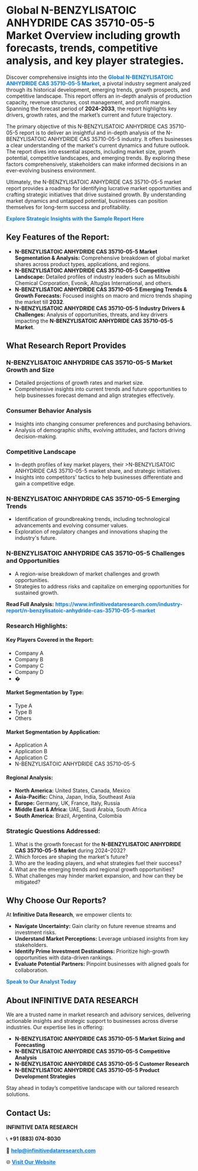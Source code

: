 <h1>Global N-BENZYLISATOIC ANHYDRIDE CAS 35710-05-5 Market Overview including growth forecasts, trends, competitive analysis, and key player strategies.</h1>
<p>
Discover comprehensive insights into the 
<a href="https://www.infinitivedataresearch.com/industry-report/n-benzylisatoic-anhydride-cas-35710-05-5-market" rel="dofollow" style="color: #007BFF; text-decoration: none;"><strong>Global N-BENZYLISATOIC ANHYDRIDE CAS 35710-05-5 Market</strong></a>, a pivotal industry segment analyzed through its historical development, emerging trends, growth prospects, and competitive landscape. This report offers an in-depth analysis of production capacity, revenue structures, cost management, and profit margins. Spanning the forecast period of <strong>2024–2033</strong>, the report highlights key drivers, growth rates, and the market’s current and future trajectory.
</p>
<p>
The primary objective of this N-BENZYLISATOIC ANHYDRIDE CAS 35710-05-5 report is to deliver an insightful and in-depth analysis of the N-BENZYLISATOIC ANHYDRIDE CAS 35710-05-5 industry. It offers businesses a clear understanding of the market's current dynamics and future outlook. The report dives into essential aspects, including market size, growth potential, competitive landscapes, and emerging trends. By exploring these factors comprehensively, stakeholders can make informed decisions in an ever-evolving business environment.
</p>
<p>
Ultimately, the N-BENZYLISATOIC ANHYDRIDE CAS 35710-05-5 market report provides a roadmap for identifying lucrative market opportunities and crafting strategic initiatives that drive sustained growth. By understanding market dynamics and untapped potential, businesses can position themselves for long-term success and profitability.
</p>
<p>
<a href="https://www.infinitivedataresearch.com/request-sample/reportId=107738" style="color: #007BFF; text-decoration: none;"><strong>Explore Strategic Insights with the Sample Report Here</strong></a>
</p>

<h2>Key Features of the Report:</h2>
<ul>
<li><strong>N-BENZYLISATOIC ANHYDRIDE CAS 35710-05-5 Market Segmentation & Analysis:</strong> Comprehensive breakdown of global market shares across product types, applications, and regions.</li>
<li><strong>N-BENZYLISATOIC ANHYDRIDE CAS 35710-05-5 Competitive Landscape:</strong> Detailed profiles of industry leaders such as Mitsubishi Chemical Corporation, Evonik, Altuglas International, and others.</li>
<li><strong>N-BENZYLISATOIC ANHYDRIDE CAS 35710-05-5 Emerging Trends & Growth Forecasts:</strong> Focused insights on macro and micro trends shaping the market till <strong>2032</strong>.</li>
<li><strong>N-BENZYLISATOIC ANHYDRIDE CAS 35710-05-5 Industry Drivers & Challenges:</strong> Analysis of opportunities, threats, and key drivers impacting the <strong>N-BENZYLISATOIC ANHYDRIDE CAS 35710-05-5 Market</strong>.</li>
</ul>

<h2>What Research Report Provides</h2>
<h3>N-BENZYLISATOIC ANHYDRIDE CAS 35710-05-5 Market Growth and Size</h3>
<ul>
<li>Detailed projections of growth rates and market size.</li>
<li>Comprehensive insights into current trends and future opportunities to help businesses forecast demand and align strategies effectively.</li>
</ul>

<h3>Consumer Behavior Analysis</h3>
<ul>
<li>Insights into changing consumer preferences and purchasing behaviors.</li>
<li>Analysis of demographic shifts, evolving attitudes, and factors driving decision-making.</li>
</ul>

<h3>Competitive Landscape</h3>
<ul>
<li>In-depth profiles of key market players, their >N-BENZYLISATOIC ANHYDRIDE CAS 35710-05-5 market share, and strategic initiatives.</li>
<li>Insights into competitors' tactics to help businesses differentiate and gain a competitive edge.</li>
</ul>

<h3>N-BENZYLISATOIC ANHYDRIDE CAS 35710-05-5 Emerging Trends</h3>
<ul>
<li>Identification of groundbreaking trends, including technological advancements and evolving consumer values.</li>
<li>Exploration of regulatory changes and innovations shaping the industry's future.</li>
</ul>

<h3>N-BENZYLISATOIC ANHYDRIDE CAS 35710-05-5 Challenges and Opportunities</h3>
<ul>
<li>A region-wise breakdown of market challenges and growth opportunities.</li>
<li>Strategies to address risks and capitalize on emerging opportunities for sustained growth.</li>
</ul>
<p><strong>Read Full Analysis:</strong> <a href="https://www.infinitivedataresearch.com/industry-report/n-benzylisatoic-anhydride-cas-35710-05-5-market" rel="dofollow" style="color: #007BFF; text-decoration: none;"><strong>https://www.infinitivedataresearch.com/industry-report/n-benzylisatoic-anhydride-cas-35710-05-5-market</strong></a></p>
<h3>Research Highlights:</h3>
<h4>Key Players Covered in the Report:</h4>
<ul><li>Company A</li><li>Company B</li><li>Company C</li><li>Company D</li><li>�</li></ul>
<h4>Market Segmentation by Type:</h4>
<ul><li>Type A</li><li>Type B</li><li>Others</li></ul>
<h4>Market Segmentation by Application:</h4>
<ul><li>Application A</li><li>Application B</li><li>Application C</li><li>N-BENZYLISATOIC ANHYDRIDE CAS 35710-05-5</li></ul>

<h4>Regional Analysis:</h4>
<ul>
<li><strong>North America:</strong> United States, Canada, Mexico</li>
<li><strong>Asia-Pacific:</strong> China, Japan, India, Southeast Asia</li>
<li><strong>Europe:</strong> Germany, UK, France, Italy, Russia</li>
<li><strong>Middle East & Africa:</strong> UAE, Saudi Arabia, South Africa</li>
<li><strong>South America:</strong> Brazil, Argentina, Colombia</li>
</ul>

<h3>Strategic Questions Addressed:</h3>
<ol>
<li>What is the growth forecast for the <strong>N-BENZYLISATOIC ANHYDRIDE CAS 35710-05-5 Market</strong> during 2024–2032?</li>
<li>Which forces are shaping the market's future?</li>
<li>Who are the leading players, and what strategies fuel their success?</li>
<li>What are the emerging trends and regional growth opportunities?</li>
<li>What challenges may hinder market expansion, and how can they be mitigated?</li>
</ol>

<h2>Why Choose Our Reports?</h2>
<p>At <strong>Infinitive Data Research</strong>, we empower clients to:</p>
<ul>
<li><strong>Navigate Uncertainty:</strong> Gain clarity on future revenue streams and investment risks.</li>
<li><strong>Understand Market Perceptions:</strong> Leverage unbiased insights from key stakeholders.</li>
<li><strong>Identify Prime Investment Destinations:</strong> Prioritize high-growth opportunities with data-driven rankings.</li>
<li><strong>Evaluate Potential Partners:</strong> Pinpoint businesses with aligned goals for collaboration.</li>
</ul>
<p><a href="https://www.infinitivedataresearch.com/industry-report/n-benzylisatoic-anhydride-cas-35710-05-5-market" rel="dofollow" style="color: #007BFF; text-decoration: none;"><strong>Speak to Our Analyst Today</strong></a></p>

<h2>About INFINITIVE DATA RESEARCH</h2>
<p>We are a trusted name in market research and advisory services, delivering actionable insights and strategic support to businesses across diverse industries. Our expertise lies in offering:</p>
<ul>
<li><strong>N-BENZYLISATOIC ANHYDRIDE CAS 35710-05-5 Market Sizing and Forecasting</strong></li>
<li><strong>N-BENZYLISATOIC ANHYDRIDE CAS 35710-05-5 Competitive Analysis</strong></li>
<li><strong>N-BENZYLISATOIC ANHYDRIDE CAS 35710-05-5 Customer Research</strong></li>
<li><strong>N-BENZYLISATOIC ANHYDRIDE CAS 35710-05-5 Product Development Strategies</strong></li>
</ul>
<p>Stay ahead in today’s competitive landscape with our tailored research solutions.</p>

<h2>Contact Us:</h2>
<p><strong>INFINITIVE DATA RESEARCH</strong></p>
<p>📞 <strong>+91 (883) 074-8030</strong></p>
<p>📧 <strong><a href="mailto:help@infinitivedataresearch.com" style="color: #007BFF;">help@infinitivedataresearch.com</a></strong></p>
<p>🌐 <strong><a href="https://www.infinitivedataresearch.com" rel="dofollow" style="color: #007BFF;">Visit Our Website</a></strong></p>